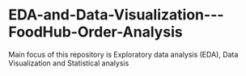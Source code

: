 # EDA-and-Data-Visualization---FoodHub-Order-Analysis
Main focus of this repository is Exploratory data analysis (EDA), Data Visualization and Statistical analysis

